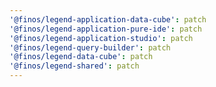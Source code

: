 ```yaml
---
'@finos/legend-application-data-cube': patch
'@finos/legend-application-pure-ide': patch
'@finos/legend-application-studio': patch
'@finos/legend-query-builder': patch
'@finos/legend-data-cube': patch
'@finos/legend-shared': patch
---
```

